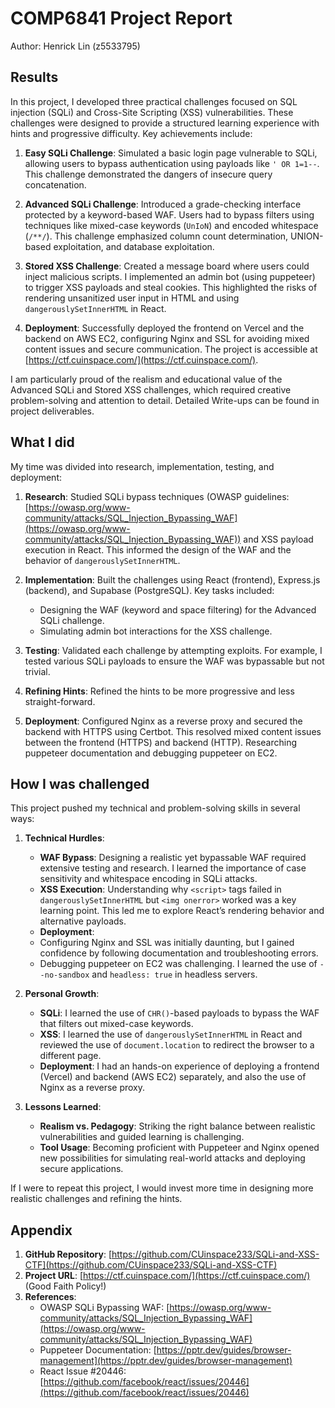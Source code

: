# COMP6841 Project Report

Author: Henrick Lin (z5533795)

## Results

In this project, I developed three practical challenges focused on SQL injection (SQLi) and Cross-Site Scripting (XSS) vulnerabilities. These challenges were designed to provide a structured learning experience with hints and progressive difficulty. Key achievements include:

1. **Easy SQLi Challenge**: Simulated a basic login page vulnerable to SQLi, allowing users to bypass authentication using payloads like `' OR 1=1--`. This challenge demonstrated the dangers of insecure query concatenation.

2. **Advanced SQLi Challenge**: Introduced a grade-checking interface protected by a keyword-based WAF. Users had to bypass filters using techniques like mixed-case keywords (`UnIoN`) and encoded whitespace (`/**/`). This challenge emphasized column count determination, UNION-based exploitation, and database exploitation.

3. **Stored XSS Challenge**: Created a message board where users could inject malicious scripts. I implemented an admin bot (using puppeteer) to trigger XSS payloads and steal cookies. This highlighted the risks of rendering unsanitized user input in HTML and using `dangerouslySetInnerHTML` in React.

4. **Deployment**: Successfully deployed the frontend on Vercel and the backend on AWS EC2, configuring Nginx and SSL for avoiding mixed content issues and secure communication. The project is accessible at [https://ctf.cuinspace.com/](https://ctf.cuinspace.com/).

I am particularly proud of the realism and educational value of the Advanced SQLi and Stored XSS challenges, which required creative problem-solving and attention to detail. Detailed Write-ups can be found in project deliverables.

## What I did

My time was divided into research, implementation, testing, and deployment:

1. **Research**: Studied SQLi bypass techniques (OWASP guidelines: [https://owasp.org/www-community/attacks/SQL_Injection_Bypassing_WAF](https://owasp.org/www-community/attacks/SQL_Injection_Bypassing_WAF)) and XSS payload execution in React. This informed the design of the WAF and the behavior of `dangerouslySetInnerHTML`.

2. **Implementation**: Built the challenges using React (frontend), Express.js (backend), and Supabase (PostgreSQL). Key tasks included:
   - Designing the WAF (keyword and space filtering) for the Advanced SQLi challenge.
   - Simulating admin bot interactions for the XSS challenge.

3. **Testing**: Validated each challenge by attempting exploits. For example, I tested various SQLi payloads to ensure the WAF was bypassable but not trivial.

4. **Refining Hints**: Refined the hints to be more progressive and less straight-forward.

5. **Deployment**: Configured Nginx as a reverse proxy and secured the backend with HTTPS using Certbot. This resolved mixed content issues between the frontend (HTTPS) and backend (HTTP). Researching puppeteer documentation and debugging puppeteer on EC2.

## How I was challenged

This project pushed my technical and problem-solving skills in several ways:

1. **Technical Hurdles**:
   - **WAF Bypass**: Designing a realistic yet bypassable WAF required extensive testing and research. I learned the importance of case sensitivity and whitespace encoding in SQLi attacks.
   - **XSS Execution**: Understanding why `<script>` tags failed in `dangerouslySetInnerHTML` but `<img onerror>` worked was a key learning point. This led me to explore React’s rendering behavior and alternative payloads.
   - **Deployment**:
    - Configuring Nginx and SSL was initially daunting, but I gained confidence by following documentation and troubleshooting errors.
    - Debugging puppeteer on EC2 was challenging. I learned the use of `--no-sandbox` and `headless: true` in headless servers.

2. **Personal Growth**:
   - **SQLi**: I learned the use of `CHR()`-based payloads to bypass the WAF that filters out mixed-case keywords.
   - **XSS**: I learned the use of `dangerouslySetInnerHTML` in React and reviewed the use of `document.location` to redirect the browser to a different page.
   - **Deployment**: I had an hands-on experience of deploying a frontend (Vercel) and backend (AWS EC2) separately, and also the use of Nginx as a reverse proxy.

3. **Lessons Learned**:
   - **Realism vs. Pedagogy**: Striking the right balance between realistic vulnerabilities and guided learning is challenging.
   - **Tool Usage**: Becoming proficient with Puppeteer and Nginx opened new possibilities for simulating real-world attacks and deploying secure applications.

If I were to repeat this project, I would invest more time in designing more realistic challenges and refining the hints.

## Appendix

1. **GitHub Repository**: [https://github.com/CUinspace233/SQLi-and-XSS-CTF](https://github.com/CUinspace233/SQLi-and-XSS-CTF)
2. **Project URL**: [https://ctf.cuinspace.com/](https://ctf.cuinspace.com/) (Good Faith Policy!)
3. **References**:
   - OWASP SQLi Bypassing WAF: [https://owasp.org/www-community/attacks/SQL_Injection_Bypassing_WAF](https://owasp.org/www-community/attacks/SQL_Injection_Bypassing_WAF)
   - Puppeteer Documentation: [https://pptr.dev/guides/browser-management](https://pptr.dev/guides/browser-management)
   - React Issue #20446: [https://github.com/facebook/react/issues/20446](https://github.com/facebook/react/issues/20446)
